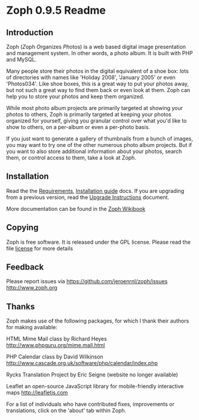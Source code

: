 # Zoph 0.9.5 Readme #

## Introduction ##

Zoph (*Z*oph *O*rganizes *Ph*otos) is a web based digital image presentation
and management system. In other words, a photo album. It is built with
PHP and MySQL.

Many people store their photos in the digital equivalent of a shoe box:
lots of directories with names like 'Holiday 2008', 'January 2005' or
even 'Photos034'. Like shoe boxes, this is a great way to put your
photos away, but not such a great way to find them back or even look at
them. Zoph can help you to store your photos and keep them organized.

While most photo album projects are primarily targeted at showing your
photos to others, Zoph is primarily targeted at keeping your photos
organized for yourself, giving you granular control over what you'd 
like to show to others, on a per-album or even a per-photo basis.

If you just want to generate a gallery of thumbnails from a bunch of
images, you may want to try one of the other numerous photo album
projects. But if you want to also store additional information about
your photos, search them, or control access to them, take a look at Zoph.

## Installation ##

Read the the [Requirements](REQUIREMENTS.md), [Installation guide](INSTALL.md) docs.  If you are upgrading
from a previous version, read the [Upgrade Instructions](UPGRADE.md) document.

More documentation can be found in the [Zoph Wikibook](http://en.wikibooks.org/wiki/zoph)

## Copying ##

Zoph is free software.  It is released under the GPL license. Please 
read the file [license](COPYING) for more details

## Feedback ##
   
Please report issues via https://github.com/jeroenrnl/zoph/issues
http://www.zoph.org

## Thanks ##

Zoph makes use of the following packages, for which I thank their authors
for making available:

HTML Mime Mail class by Richard Heyes
http://www.phpguru.org/mime.mail.html

PHP Calendar class by David Wilkinson
http://www.cascade.org.uk/software/php/calendar/index.php

Rycks Translation Project by Eric Seigne
(website no longer available)   

Leaflet
an open-source JavaScript library
for mobile-friendly interactive maps
http://leafletjs.com

For a list of individuals who have contributed fixes, improvements or
translations, click on the 'about' tab within Zoph.
